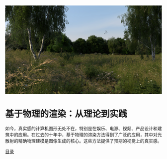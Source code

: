 ![Cover image](img/landing.jpg)
# 基于物理的渲染：从理论到实践

如今，真实感的计算机图形无处不在，特别是在娱乐、电源、视频、产品设计和建筑中的应用。在过去的十年中，基于物理的渲染方法得到了广泛的应用，其中对光散射的精确物理建模是图像生成的核心。这些方法提供了预期的视觉上的真实感。

[目录](contents.md)
